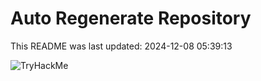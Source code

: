 # Auto Regenerate Repository

This README was last updated: 2024-12-08 05:39:13

 ![TryHackMe](https://tryhackme.com/badge/533634)